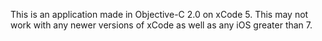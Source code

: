 This is an application made in Objective-C 2.0 on xCode 5. This may not work with any newer versions of xCode as well as any iOS greater than 7.
